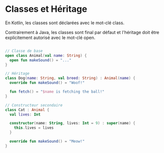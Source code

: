 # Classes et Héritage

En Kotlin, les classes sont déclarées avec le mot-clé class. 

Contrairement à Java, les classes sont final par défaut et l'héritage doit être explicitement autorisé avec le mot-clé open.


```kotlin

// Classe de base
open class Animal(val name: String) {
  open fun makeSound() = "..."
}

// Héritage
class Dog(name: String, val breed: String) : Animal(name) {
  override fun makeSound() = "Woof!"

  fun fetch() = "$name is fetching the ball!"
}

// Constructeur secondaire
class Cat : Animal {
  val lives: Int

  constructor(name: String, lives: Int = 9) : super(name) {
    this.lives = lives
  }

  override fun makeSound() = "Meow!"
}


```
